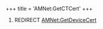 +++
title = 'AMNet:GetCTCert'
+++

1.  REDIRECT [AMNet:GetDeviceCert](AMNet:GetDeviceCert "wikilink")